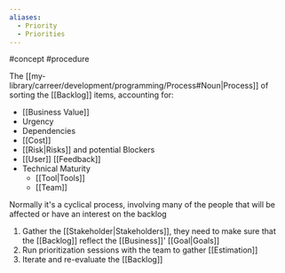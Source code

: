 ```yaml
---
aliases:
  - Priority
  - Priorities
---
```

#concept #procedure 

The [[my-library/carreer/development/programming/Process#Noun|Process]] of sorting the [[Backlog]] items, accounting for:

- [[Business Value]]
- Urgency
- Dependencies
- [[Cost]]
- [[Risk|Risks]] and potential Blockers
- [[User]] [[Feedback]]
- Technical Maturity
	- [[Tool|Tools]]
	- [[Team]]

Normally it's a cyclical process, involving many of the people that will be affected or have an interest on the backlog

1. Gather the [[Stakeholder|Stakeholders]], they need to make sure that the [[Backlog]] reflect the [[Business]]' [[Goal|Goals]] 
2. Run prioritization sessions with the team to gather [[Estimation]]
3. Iterate and re-evaluate the [[Backlog]]